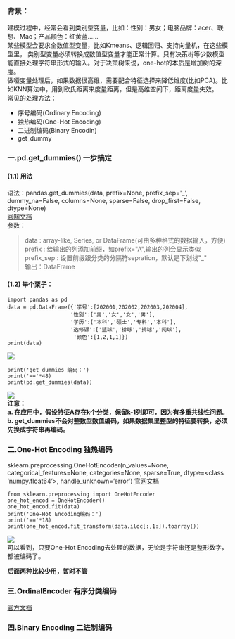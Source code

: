 ### 背景：  
建模过程中，经常会看到类别型变量，比如：性别：男女；电脑品牌：acer、联想、Mac；产品颜色：红黄蓝……   
某些模型会要求全数值型变量，比如Kmeans、逻辑回归、支持向量机，在这些模型里，
类别型变量必须转换成数值型变量才能正常计算。只有决策树等少数模型能直接处理字符串形式的输入。对于决策树来说，one-hot的本质是增加树的深度。      
做哑变量处理后，如果数据很高维，需要配合特征选择来降低维度(比如PCA)。比如KNN算法中，用到欧氏距离来度量距离，但是高维空间下，距离度量失效。  
常见的处理方法：  
- 序号编码(Ordinary Encoding) 
- 独热编码(One-Hot Encoding)
- 二进制编码(Binary Encodin)
- get_dummy

### 一.pd.get_dummies() 一步搞定
#### (1.1) 用法
语法：pandas.get_dummies(data, prefix=None, prefix_sep='_', dummy_na=False, columns=None, sparse=False, drop_first=False, dtype=None)   
[官网文档](http://pandas.pydata.org/pandas-docs/stable/reference/api/pandas.get_dummies.html)      
参数：    
> data : array-like, Series, or DataFrame(可由多种格式的数据输入，方便)  
> prefix : 给输出的列添加前缀，如prefix="A",输出的列会显示类似  
> prefix_sep : 设置前缀跟分类的分隔符sepration，默认是下划线"_"  
输出：DataFrame  
>
#### (1.2) 举个栗子：  
```
import pandas as pd
data = pd.DataFrame({'学号':[202001,202002,202003,202004],
                    '性别':['男','女','女','男'],
                    '学历':['本科','硕士','专科','本科'],
                    '选修课':['篮球','排球','排球','网球'],
                     '颜色':[1,2,1,1]})
print(data)
```
![](https://ftp.bmp.ovh/imgs/2020/12/472fe9eede5f30d2.png)  
```
print('get_dummies 编码：')
print('=='*48)
print(pd.get_dummies(data))
```
![](https://imgchr.com/i/rrPTje)  
**注意：**  
**a. 在应用中，假设特征A存在k个分类，保留k-1列即可，因为有多重共线性问题。**  
**b. get_dummies不会对整数型数值编码，如果数据集里整型的特征要转换，必须先换成字符串再编码。**  
>
### 二.One-Hot Encoding 独热编码
sklearn.preprocessing.OneHotEncoder(n_values=None, categorical_features=None, categories=None, sparse=True, dtype=<class ‘numpy.float64’>, handle_unknown=’error’)
[官网文档](https://scikit-learn.org/stable/modules/generated/sklearn.preprocessing.OneHotEncoder.html)  
```
from sklearn.preprocessing import OneHotEncoder
one_hot_encod = OneHotEncoder()
one_hot_encod.fit(data)
print('One-Hot Encoding编码：')
print('=='*18)
print(one_hot_encod.fit_transform(data.iloc[:,1:]).toarray())
```
![](https://imgchr.com/i/rri1ER)  
可以看到，只要One-Hot Encoding去处理的数据，无论是字符串还是整形数字，都被编码了。  

**后面两种比较少用，暂时不管**
### 三.OrdinalEncoder 有序分类编码
[官方文档](https://scikit-learn.org/stable/modules/generated/sklearn.preprocessing.OrdinalEncoder.html#sklearn.preprocessing.OrdinalEncoder)
>
### 四.Binary Encoding 二进制编码

